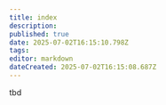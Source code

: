 ```yaml
---
title: index
description: 
published: true
date: 2025-07-02T16:15:10.798Z
tags: 
editor: markdown
dateCreated: 2025-07-02T16:15:08.687Z
---
```


<!---Todo: Fixme--->
tbd